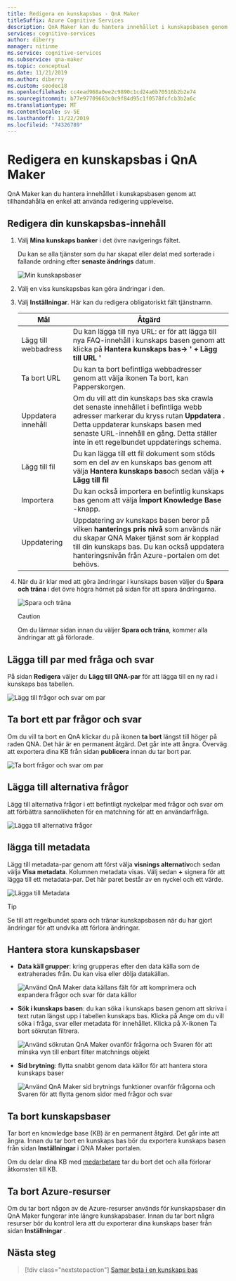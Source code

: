 ```yaml
---
title: Redigera en kunskapsbas - QnA Maker
titleSuffix: Azure Cognitive Services
description: QnA Maker kan du hantera innehållet i kunskapsbasen genom att tillhandahålla en enkel att använda redigering upplevelse.
services: cognitive-services
author: diberry
manager: nitinme
ms.service: cognitive-services
ms.subservice: qna-maker
ms.topic: conceptual
ms.date: 11/21/2019
ms.author: diberry
ms.custom: seodec18
ms.openlocfilehash: cc4ead968a0ee2c9890c1cd24a6b70516b2b2e74
ms.sourcegitcommit: b77e97709663c0c9f84d95c1f0578fcfcb3b2a6c
ms.translationtype: MT
ms.contentlocale: sv-SE
ms.lasthandoff: 11/22/2019
ms.locfileid: "74326789"
---
```

# <a name="edit-a-knowledge-base-in-qna-maker"></a>Redigera en kunskapsbas i QnA Maker

QnA Maker kan du hantera innehållet i kunskapsbasen genom att tillhandahålla en enkel att använda redigering upplevelse.

<a name="add-datasource"></a>

## <a name="edit-your-knowledge-base-content"></a>Redigera din kunskapsbas-innehåll

1.  Välj **Mina kunskaps banker** i det övre navigerings fältet. 

    Du kan se alla tjänster som du har skapat eller delat med sorterade i fallande ordning efter **senaste ändrings** datum.

    ![Min kunskapsbaser](../media/qnamaker-how-to-edit-kb/my-kbs.png)

1. Välj en viss kunskapsbas kan göra ändringar i den.
 
1. Välj **Inställningar**. Här kan du redigera obligatoriskt fält tjänstnamn.
  
    |Mål|Åtgärd|
    |--|--|
    |Lägg till webbadress|Du kan lägga till nya URL: er för att lägga till nya FAQ-innehåll i kunskaps basen genom att klicka på **Hantera kunskaps bas-> ' + Lägg till URL '**|
    |Ta bort URL|Du kan ta bort befintliga webbadresser genom att välja ikonen Ta bort, kan Papperskorgen.|
    |Uppdatera innehåll|Om du vill att din kunskaps bas ska crawla det senaste innehållet i befintliga webb adresser markerar du kryss rutan **Uppdatera** . Detta uppdaterar kunskaps basen med senaste URL-innehåll en gång. Detta ställer inte in ett regelbundet uppdaterings schema.|
    |Lägg till fil|Du kan lägga till ett fil dokument som stöds som en del av en kunskaps bas genom att välja **Hantera kunskaps bas**och sedan välja **+ Lägg till fil**|
    |Importera|Du kan också importera en befintlig kunskaps bas genom att välja **Ímport Knowledge Base** -knapp. |
    |Uppdatering|Uppdatering av kunskaps basen beror på vilken **hanterings pris nivå** som används när du skapar QNA Maker tjänst som är kopplad till din kunskaps bas. Du kan också uppdatera hanteringsnivån från Azure-portalen om det behövs.

1. När du är klar med att göra ändringar i kunskaps basen väljer du **Spara och träna** i det övre högra hörnet på sidan för att spara ändringarna.    

    ![Spara och träna](../media/qnamaker-how-to-edit-kb/save-and-train.png)

    >[!CAUTION]
    >Om du lämnar sidan innan du väljer **Spara och träna**, kommer alla ändringar att gå förlorade.

## <a name="add-a-qna-pair"></a>Lägga till par med fråga och svar

På sidan **Redigera** väljer du **Lägg till QNA-par** för att lägga till en ny rad i kunskaps bas tabellen.

![Lägg till frågor och svar om par](../media/qnamaker-how-to-edit-kb/add-qnapair.png)

## <a name="delete-a-qna-pair"></a>Ta bort ett par frågor och svar

Om du vill ta bort en QnA klickar du på ikonen **ta bort** längst till höger på raden QNA. Det här är en permanent åtgärd. Det går inte att ångra. Överväg att exportera dina KB från sidan **publicera** innan du tar bort par. 

![Ta bort frågor och svar om par](../media/qnamaker-how-to-edit-kb/delete-qnapair.png)

## <a name="add-alternate-questions"></a>Lägga till alternativa frågor

Lägg till alternativa frågor i ett befintligt nyckelpar med frågor och svar om att förbättra sannolikheten för en matchning för att en användarfråga.

![Lägga till alternativa frågor](../media/qnamaker-how-to-edit-kb/add-alternate-question.png)

## <a name="add-metadata"></a>lägga till metadata

Lägg till metadata-par genom att först välja **visnings alternativ**och sedan välja **Visa metadata**. Kolumnen metadata visas. Välj sedan **+** signera för att lägga till ett metadata-par. Det här paret består av en nyckel och ett värde.

![Lägga till Metadata](../media/qnamaker-how-to-edit-kb/add-metadata.png)

> [!TIP]
> Se till att regelbundet spara och tränar kunskapsbasen när du har gjort ändringar för att undvika att förlora ändringar.

## <a name="manage-large-knowledge-bases"></a>Hantera stora kunskapsbaser

* **Data käll grupper**: kring grupperas efter den data källa som de extraherades från. Du kan visa eller dölja datakällan.

    ![Använd QnA Maker data källans fält för att komprimera och expandera frågor och svar för data källor](../media/qnamaker-how-to-edit-kb/data-source-grouping.png)

* **Sök i kunskaps basen**: du kan söka i kunskaps basen genom att skriva i text rutan längst upp i tabellen kunskaps bas. Klicka på Ange om du vill söka i fråga, svar eller metadata för innehållet. Klicka på X-ikonen Ta bort sökrutan filtrera.

    ![Använd sökrutan QnA Maker ovanför frågorna och Svaren för att minska vyn till enbart filter matchnings objekt](../media/qnamaker-how-to-edit-kb/search-paginate-group.png)

* **Sid brytning**: flytta snabbt genom data källor för att hantera stora kunskaps baser

    ![Använd QnA Maker sid brytnings funktioner ovanför frågorna och Svaren för att flytta genom sidor med frågor och svar](../media/qnamaker-how-to-edit-kb/pagination.png)

## <a name="delete-knowledge-bases"></a>Ta bort kunskapsbaser

Tar bort en knowledge base (KB) är en permanent åtgärd. Det går inte att ångra. Innan du tar bort en kunskaps bas bör du exportera kunskaps basen från sidan **Inställningar** i QNA Maker portalen. 

Om du delar dina KB med [medarbetare](collaborate-knowledge-base.md) tar du bort det och alla förlorar åtkomsten till KB. 

## <a name="delete-azure-resources"></a>Ta bort Azure-resurser 

Om du tar bort någon av de Azure-resurser används för kunskapsbaser din QnA Maker fungerar inte längre kunskapsbaser. Innan du tar bort några resurser bör du kontrol lera att du exporterar dina kunskaps baser från sidan **Inställningar** . 

## <a name="next-steps"></a>Nästa steg

> [!div class="nextstepaction"]
> [Samar beta i en kunskaps bas](./collaborate-knowledge-base.md)
